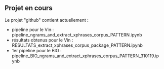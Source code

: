 ## Projet en cours

Le projet "github" contient actuellement :
- pipeline pour le Vin : pipeline_ngrams_and_extract_xphrases_corpus_PATTERN.ipynb
- résultats obtenus pour le Vin : RESULTATS_extract_xphrases_corpus_package_PATTERN.ipynb
- 1er pipeline pour le BIO : pipeline_BIO_ngrams_and_extract_xphrases_corpus_PATTERN_310119.ipynb
